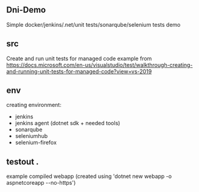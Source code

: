 ## Dni-Demo
Simple docker/jenkins/.net/unit tests/sonarqube/selenium tests demo

## src
Create and run unit tests for managed code example from https://docs.microsoft.com/en-us/visualstudio/test/walkthrough-creating-and-running-unit-tests-for-managed-code?view=vs-2019

## env
creating environment:
* jenkins
* jenkins agent (dotnet sdk + needed tools)
* sonarqube
* seleniumhub
* selenium-firefox

## testout .
example compiled webapp (created using 'dotnet new webapp -o aspnetcoreapp --no-https')
